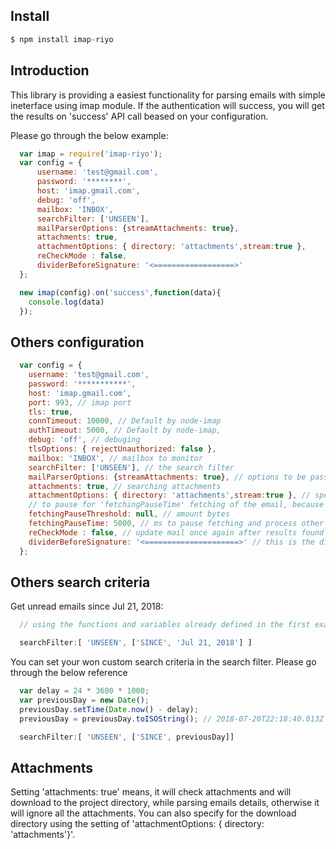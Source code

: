 ## Install
```js
$ npm install imap-riyo
```
## Introduction
This library is providing a easiest functionality for parsing emails with simple ineterface using imap module. If the authentication will success, you will get the results on 'success' API call beased on your configuration.


Please go through the below example:

```js
  var imap = require('imap-riyo');
  var config = {
      username: 'test@gmail.com',
      password: '********',
      host: 'imap.gmail.com',
      debug: 'off',
      mailbox: 'INBOX', 
      searchFilter: ['UNSEEN'],
      mailParserOptions: {streamAttachments: true},
      attachments: true,
      attachmentOptions: { directory: 'attachments',stream:true },
      reCheckMode : false,
      dividerBeforeSignature: '<==================>'
  };

  new imap(config).on('success',function(data){
    console.log(data)
  });
```


## Others configuration

```js
  var config = {
    username: 'test@gmail.com',
    password: '***********',
    host: 'imap.gmail.com',
    port: 993, // imap port
    tls: true,
    connTimeout: 10000, // Default by node-imap
    authTimeout: 5000, // Default by node-imap,
    debug: 'off', // debuging
    tlsOptions: { rejectUnauthorized: false },
    mailbox: 'INBOX', // mailbox to monitor
    searchFilter: ['UNSEEN'], // the search filter
    mailParserOptions: {streamAttachments: true}, // options to be passed to mailParser lib.
    attachments: true, // searching attachments
    attachmentOptions: { directory: 'attachments',stream:true }, // specify a download directory for attachments, otherwise it will create a directory with the name of 'attachments' in the project directory, if 'attachments:true'
    // to pause for 'fetchingPauseTime' fetching of the email, because it 'hangs' your app
    fetchingPauseThreshold: null, // amount bytes
    fetchingPauseTime: 5000, // ms to pause fetching and process other requests,
    reCheckMode : false, // update mail once again after results found
    dividerBeforeSignature: '<=====================>' // this is the divider, means that discard everything below after this symbol.
  };
```

## Others search criteria

Get unread emails since Jul 21, 2018:

```js
  // using the functions and variables already defined in the first example ..

  searchFilter:[ 'UNSEEN', ['SINCE', 'Jul 21, 2018'] ]

```
You can set your won custom search criteria in the search filter. Please go through the below reference

```js
  var delay = 24 * 3600 * 1000;
  var previousDay = new Date();
  previousDay.setTime(Date.now() - delay);
  previousDay = previousDay.toISOString(); // 2018-07-20T22:18:40.013Z

  searchFilter:[ 'UNSEEN', ['SINCE', previousDay]]
```

## Attachments

Setting 'attachments: true' means, it will check attachments and will download to the project directory, while parsing emails details, otherwise it will ignore all the attachments. You can also specify for the download directory using the setting of 'attachmentOptions: { directory: 'attachments'}'.

